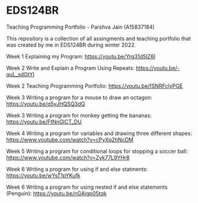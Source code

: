 # EDS124BR
Teaching Programming Portfolio - Parshva Jain (A15837184)

This repository is a collection of all assingments and teaching portfolio that was created by me in EDS124BR during winter 2022. 

Week 1 Explaining my Program:
https://youtu.be/Yrg31d5IZ6I

Week 2 Write and Explain a Program Using Repeats:
https://youtu.be/-quL_sdGtYI

Week 2 Teaching Programming Portfolio:
https://youtu.be/fSNRFclyPGE

Week 3 Writing a program for a mouse to draw an octagon:
https://youtu.be/q5yJHQSQ3dQ

Week 3 Writing a program for monkey getting the bananas:
https://youtu.be/FtNnGICT_DU

Week 4 Writing a program for variables and drawing three different shapes:
https://www.youtube.com/watch?v=cPyXq2hNcDM

Week 5 Writing a program for conditional loops for stopping a soccer ball:
https://www.youtube.com/watch?v=Zyk77L9YHr8

Week 6 Writing a program for using if and else statments:
https://youtu.be/wYsT1pYKufk

Week 6 Writing a program for using nested if and else statements (Penguin):
https://youtu.be/nGAigp05tqk 
